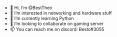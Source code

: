 - 👋 Hi, I’m @BestTheo
- 👀 I’m interested in networking and hardware stuff 
- 🌱 I’m currently learning Python
- 💞️ I’m looking to collaborate on gaming server 
- 📫 You can reach me on discord: Besto#3055

<!---
BestTheo/BestTheo is a ✨ special ✨ repository because its `README.md` (this file) appears on your GitHub profile.
You can click the Preview link to take a look at your changes.
--->
